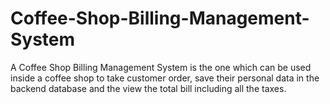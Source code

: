 # Coffee-Shop-Billing-Management-System
A Coffee Shop Billing Management System is the one which can be used inside a coffee shop to take customer order, save their personal data in the backend database and the view the total bill including all the taxes.
